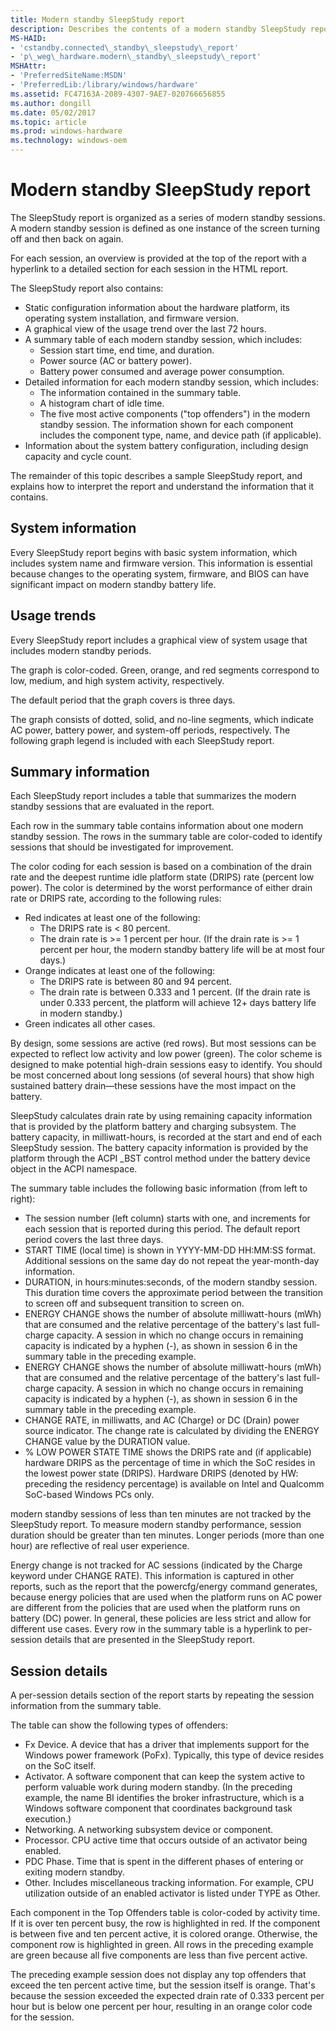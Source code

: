 ```yaml
---
title: Modern standby SleepStudy report
description: Describes the contents of a modern standby SleepStudy report.
MS-HAID:
- 'cstandby.connected\_standby\_sleepstudy\_report'
- 'p\_weg\_hardware.modern\_standby\_sleepstudy\_report'
MSHAttr:
- 'PreferredSiteName:MSDN'
- 'PreferredLib:/library/windows/hardware'
ms.assetid: FC47163A-2089-4307-9AE7-020766656855
ms.author: dongill
ms.date: 05/02/2017
ms.topic: article
ms.prod: windows-hardware
ms.technology: windows-oem
---
```


# Modern standby SleepStudy report


The SleepStudy report is organized as a series of modern standby sessions. A modern standby session is defined as one instance of the screen turning off and then back on again.

For each session, an overview is provided at the top of the report with a hyperlink to a detailed section for each session in the HTML report.

The SleepStudy report also contains:

-   Static configuration information about the hardware platform, its operating system installation, and firmware version.
-   A graphical view of the usage trend over the last 72 hours.
-   A summary table of each modern standby session, which includes:
    -   Session start time, end time, and duration.
    -   Power source (AC or battery power).
    -   Battery power consumed and average power consumption.
-   Detailed information for each modern standby session, which includes:
    -   The information contained in the summary table.
    -   A histogram chart of idle time.
    -   The five most active components ("top offenders") in the modern standby session. The information shown for each component includes the component type, name, and device path (if applicable).
-   Information about the system battery configuration, including design capacity and cycle count.

The remainder of this topic describes a sample SleepStudy report, and explains how to interpret the report and understand the information that it contains.

## System information


Every SleepStudy report begins with basic system information, which includes system name and firmware version. This information is essential because changes to the operating system, firmware, and BIOS can have significant impact on modern standby battery life.

## Usage trends


Every SleepStudy report includes a graphical view of system usage that includes modern standby periods.

The graph is color-coded. Green, orange, and red segments correspond to low, medium, and high system activity, respectively.

The default period that the graph covers is three days.

The graph consists of dotted, solid, and no-line segments, which indicate AC power, battery power, and system-off periods, respectively. The following graph legend is included with each SleepStudy report.

## Summary information


Each SleepStudy report includes a table that summarizes the modern standby sessions that are evaluated in the report.

Each row in the summary table contains information about one modern standby session. The rows in the summary table are color-coded to identify sessions that should be investigated for improvement.

The color coding for each session is based on a combination of the drain rate and the deepest runtime idle platform state (DRIPS) rate (percent low power). The color is determined by the worst performance of either drain rate or DRIPS rate, according to the following rules:

-   Red indicates at least one of the following:
    -   The DRIPS rate is &lt; 80 percent.
    -   The drain rate is &gt;= 1 percent per hour. (If the drain rate is &gt;= 1 percent per hour, the modern standby battery life will be at most four days.)
-   Orange indicates at least one of the following:
    -   The DRIPS rate is between 80 and 94 percent.
    -   The drain rate is between 0.333 and 1 percent. (If the drain rate is under 0.333 percent, the platform will achieve 12+ days battery life in modern standby.)
-   Green indicates all other cases.

By design, some sessions are active (red rows). But most sessions can be expected to reflect low activity and low power (green). The color scheme is designed to make potential high-drain sessions easy to identify. You should be most concerned about long sessions (of several hours) that show high sustained battery drain—these sessions have the most impact on the battery.

SleepStudy calculates drain rate by using remaining capacity information that is provided by the platform battery and charging subsystem. The battery capacity, in milliwatt-hours, is recorded at the start and end of each SleepStudy session. The battery capacity information is provided by the platform through the ACPI \_BST control method under the battery device object in the ACPI namespace.

The summary table includes the following basic information (from left to right):

-   The session number (left column) starts with one, and increments for each session that is reported during this period. The default report period covers the last three days.
-   START TIME (local time) is shown in YYYY-MM-DD HH:MM:SS format. Additional sessions on the same day do not repeat the year-month-day information.
-   DURATION, in hours:minutes:seconds, of the modern standby session. This duration time covers the approximate period between the transition to screen off and subsequent transition to screen on.
-   ENERGY CHANGE shows the number of absolute milliwatt-hours (mWh) that are consumed and the relative percentage of the battery's last full-charge capacity. A session in which no change occurs in remaining capacity is indicated by a hyphen (-), as shown in session 6 in the summary table in the preceding example.
-   ENERGY CHANGE shows the number of absolute milliwatt-hours (mWh) that are consumed and the relative percentage of the battery's last full-charge capacity. A session in which no change occurs in remaining capacity is indicated by a hyphen (-), as shown in session 6 in the summary table in the preceding example.
-   CHANGE RATE, in milliwatts, and AC (Charge) or DC (Drain) power source indicator. The change rate is calculated by dividing the ENERGY CHANGE value by the DURATION value.
-   % LOW POWER STATE TIME shows the DRIPS rate and (if applicable) hardware DRIPS as the percentage of time in which the SoC resides in the lowest power state (DRIPS). Hardware DRIPS (denoted by HW: preceding the residency percentage) is available on Intel and Qualcomm SoC-based Windows PCs only.

modern standby sessions of less than ten minutes are not tracked by the SleepStudy report. To measure modern standby performance, session duration should be greater than ten minutes. Longer periods (more than one hour) are reflective of real user experience.

Energy change is not tracked for AC sessions (indicated by the Charge keyword under CHANGE RATE). This information is captured in other reports, such as the report that the powercfg/energy command generates, because energy policies that are used when the platform runs on AC power are different from the policies that are used when the platform runs on battery (DC) power. In general, these policies are less strict and allow for different use cases. Every row in the summary table is a hyperlink to per-session details that are presented in the SleepStudy report.

## Session details


A per-session details section of the report starts by repeating the session information from the summary table.

The table can show the following types of offenders:

-   Fx Device. A device that has a driver that implements support for the Windows power framework (PoFx). Typically, this type of device resides on the SoC itself.
-   Activator. A software component that can keep the system active to perform valuable work during modern standby. (In the preceding example, the name BI identifies the broker infrastructure, which is a Windows software component that coordinates background task execution.)
-   Networking. A networking subsystem device or component.
-   Processor. CPU active time that occurs outside of an activator being enabled.
-   PDC Phase. Time that is spent in the different phases of entering or exiting modern standby.
-   Other. Includes miscellaneous tracking information. For example, CPU utilization outside of an enabled activator is listed under TYPE as Other.

Each component in the Top Offenders table is color-coded by activity time. If it is over ten percent busy, the row is highlighted in red. If the component is between five and ten percent active, it is colored orange. Otherwise, the component row is highlighted in green. All rows in the preceding example are green because all five components are less than five percent active.

The preceding example session does not display any top offenders that exceed the ten percent active time, but the session itself is orange. That's because the session exceeded the expected drain rate of 0.333 percent per hour but is below one percent per hour, resulting in an orange color code for the session.

 

 






